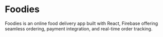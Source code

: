 # Foodies
Foodies is an online food delivery app built with React, Firebase offering seamless ordering, payment integration, and real-time order tracking.
